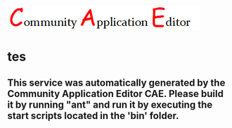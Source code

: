 ![CAE](https://github.com/patricia-cae/microservice-91/blob/master/img/logo.png)  

tes
===================


This service was automatically generated by the Community Application Editor CAE. Please build it by running "ant" and run it by executing the start scripts located in the 'bin' folder.
---------------
